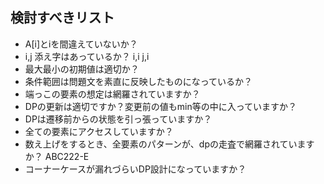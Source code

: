 ## 検討すべきリスト

- A[i]とiを間違えていないか？
- i,j 添え字はあっているか？ i,i j,i
- 最大最小の初期値は適切か？
- 条件範囲は問題文を素直に反映したものになっているか？
- 端っこの要素の想定は網羅されていますか？
- DPの更新は適切ですか？変更前の値もmin等の中に入っていますか？
- DPは遷移前からの状態を引っ張っていますか？
- 全ての要素にアクセスしていますか？
- 数え上げをするとき、全要素のパターンが、dpの走査で網羅されていますか？ ABC222-E
- コーナーケースが漏れづらいDP設計になっていますか？